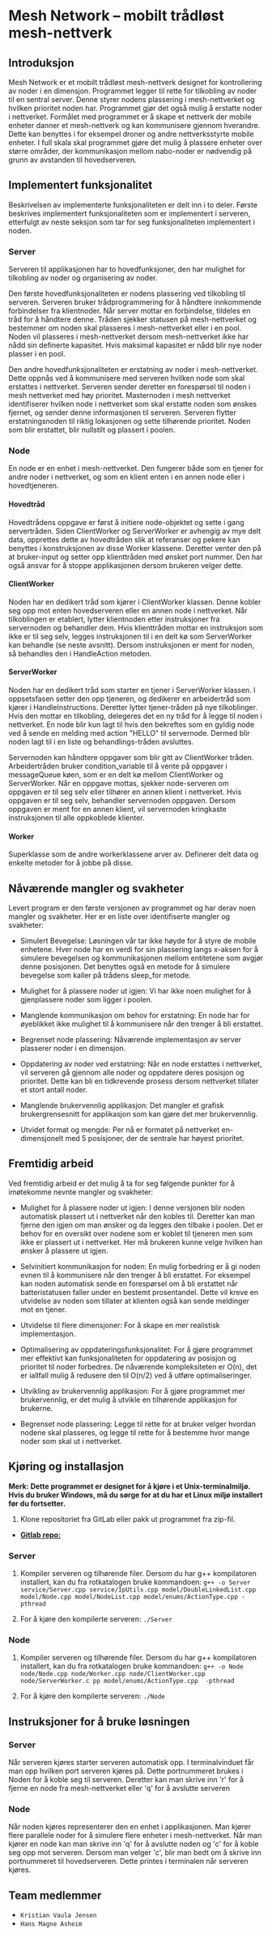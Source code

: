 # Mesh Network – mobilt trådløst mesh-nettverk

## Introduksjon

Mesh Network er et mobilt trådløst mesh-nettverk designet for kontrollering av noder i en dimensjon. Programmet legger til rette for tilkobling av noder til en sentral server. Denne styrer nodens plassering i mesh-nettverket og hvilken prioritet noden har. Programmet gjør det også mulig å erstatte noder i nettverket. Formålet med programmet er å skape et nettverk der mobile enheter danner et mesh-nettverk og kan kommunisere gjennom hverandre. Dette kan benyttes i for eksempel droner og andre nettverksstyrte mobile enheter. I full skala skal programmet gjøre det mulig å plassere enheter over større områder, der kommunikasjon mellom nabo-noder er nødvendig på grunn av avstanden til hovedserveren.  

## Implementert funksjonalitet

Beskrivelsen av implementerte funksjonaliteten er delt inn i to deler. Første beskrives implementert funksjonaliteten som er implementert i serveren, etterfulgt av neste seksjon som tar for seg funksjonaliteten implementert i noden. 

### Server 

Serveren til applikasjonen har to hovedfunksjoner, den har mulighet for tilkobling av noder og organisering av noder.

Den første hovedfunksjonaliteten er nodens plassering ved tilkobling til serveren. Serveren bruker trådprogrammering for å håndtere innkommende forbindelser fra klientnoder. Når server mottar en forbindelse, tildeles en tråd for å håndtere denne. Tråden sjekker statusen på mesh-nettverket og bestemmer om noden skal plasseres i mesh-nettverket eller i en pool. Noden vil plasseres i mesh-nettverket dersom mesh-nettverket ikke har nådd sin definerte kapasitet. Hvis maksimal kapasitet er nådd blir nye noder plasser i en pool.  

Den andre hovedfunksjonaliteten er erstatning av noder i mesh-nettverket. Dette oppnås ved å kommunisere med serveren hvilken node som skal erstattes i nettverket. Serveren sender deretter en forespørsel til noden i mesh nettverket med høy prioritet. Masternoden i mesh nettverket identifiserer hvilken node i nettverket som skal erstatte noden som ønskes fjernet, og sender denne informasjonen til serveren. Serveren flytter erstatningsnoden til riktig lokasjonen og sette tilhørende prioritet. Noden som blir erstattet, blir nullstilt og plassert i poolen. 

### Node

En node er en enhet i mesh-nettverket. Den fungerer både som en tjener for andre noder i nettverket, og som en klient enten i en annen node eller i hovedtjeneren.   

#### Hovedtråd
Hovedtrådens oppgave er først å initiere node-objektet og sette i gang servertråden. Siden ClientWorker og ServerWorker er avhengig av mye delt data, opprettes dette av hovedtråden slik at referanser og pekere kan benyttes i konstruksjonen av disse Worker klassene. Deretter venter den på at bruker-input og setter opp klienttråden med ønsket port nummer. Den har også ansvar for å stoppe applikasjonen dersom brukeren velger dette. 

#### ClientWorker
Noden har en dedikert tråd som kjører i ClientWorker klassen. Denne kobler seg opp mot enten hovedserveren eller en annen node i nettverket. Når tilkoblingen er etablert, lytter klientnoden etter instruksjoner fra servernoden og behandler dem. Hvis klienttråden mottar en instruksjon som ikke er til seg selv, legges instruksjonen til i en delt kø som ServerWorker kan behandle (se neste avsnitt). Dersom instruksjonen er ment for noden, så behandles den i HandleAction metoden. 

#### ServerWorker
Noden har en dedikert tråd som starter en tjener i ServerWorker klassen. I oppsetsfasen setter den opp tjeneren, og dedikerer en arbeidertråd som kjører i HandleInstructions. Deretter lytter tjener-tråden på nye tilkoblinger. Hvis den mottar en tilkobling, delegeres det en ny tråd for å legge til noden i nettverket. En node blir kun lagt til hvis den bekreftes som en gyldig node ved å sende en melding med action "HELLO" til servernode. Dermed blir noden lagt til i en liste og behandlings-tråden avsluttes. 

Servernoden kan håndtere oppgaver som blir gitt av ClientWorker tråden. Arbeidertråden bruker condition_variable til å vente på oppgaver i messageQueue køen, som er en delt kø mellom ClientWorker og ServerWorker. Når en oppgave mottas, sjekker node-serveren om oppgaven er til seg selv eller tilhører en annen klient i nettverket. Hvis oppgaven er til seg selv, behandler servernoden oppgaven. Dersom oppgaven er ment for en annen klient, vil servernoden kringkaste instruksjonen til alle oppkoblede klienter. 

#### Worker
Superklasse som de andre workerklassene arver av. Definerer delt data og enkelte metoder for å jobbe på disse. 

## Nåværende mangler og svakheter

Levert program er den første versjonen av programmet og har derav noen mangler og svakheter. Her er en liste over identifiserte mangler og svakheter:

- Simulert Bevegelse: Løsningen vår tar ikke høyde for å styre de mobile enhetene. Hver node har en verdi for sin plassering langs x-aksen for å simulere bevegelsen og kommunikasjonen mellom entitetene som avgjør denne posisjonen. Det benyttes også en metode for å simulere bevegelse som kaller på trådens sleep_for metode. 

- Mulighet for å plassere noder ut igjen: Vi har ikke noen mulighet for å gjenplassere noder som ligger i poolen. 

- Manglende kommunikasjon om behov for erstatning: En node har for øyeblikket ikke mulighet til å kommunisere når den trenger å bli erstattet. 

- Begrenset node plassering: Nåværende implementasjon av server plasserer noder i en dimensjon.

- Oppdatering av noder ved erstatning: Når en node erstattes i nettverket, vil serveren gå gjennom alle noder og oppdatere deres posisjon og prioritet. Dette kan bli en tidkrevende prosess dersom nettverket tillater et stort antall noder. 

- Manglende brukervennlig applikasjon: Det mangler et grafisk brukergrensesnitt for applikasjon som kan gjøre det mer brukervennlig.

- Utvidet format og mengde: Per nå er formatet på nettverket en-dimensjonelt med 5 posisjoner, der de sentrale har høyest prioritet. 

## Fremtidig arbeid

Ved fremtidig arbeid er det mulig å ta for seg følgende punkter for å imøtekomme nevnte mangler og svakheter:

- Mulighet for å plassere noder ut igjen: I denne versjonen blir noden automatisk plassert ut i nettverket når den kobles til. Deretter kan man fjerne den igjen om man ønsker og da legges den tilbake i poolen. Det er behov for en oversikt over nodene som er koblet til tjeneren men som ikke er plassert ut i nettverket. Her må brukeren kunne velge hvilken han ønsker å plassere ut igjen. 

- Selvinitiert kommunikasjon for noden: En mulig forbedring er å gi noden evnen til å kommunisere når den trenger å bli erstattet. For eksempel kan noden automatisk sende en forespørsel om å bli erstattet når batteristatusen faller under en bestemt prosentandel. Dette vil kreve en utvidelse av noden som tillater at klienten også kan sende meldinger mot en tjener.  

- Utvidelse til flere dimensjoner: For å skape en mer realistisk implementasjon. 

- Optimalisering av oppdateringsfunksjonalitet: For å gjøre programmet mer effektivt kan funksjonaliteten for oppdatering av posisjon og prioritet til noder forbedres. De nåværende kompleksiteten er O(n), det er iallfall mulig å redusere den til O(n/2) ved å utføre optimaliseringer.

- Utvikling av brukervennlig applikasjon: For å gjøre programmet mer brukervennlig, er det mulig å utvikle en tilhørende applikasjon for brukerne. 

- Begrenset node plassering: Legge til rette for at bruker velger hvordan nodene skal plasseres, og legge til rette for å bestemme hvor mange noder som skal ut i nettverket. 

## Kjøring og installasjon

**Merk: Dette programmet er designet for å kjøre i et Unix-terminalmiljø. Hvis du bruker Windows, må du sørge for at du har et Linux miljø installert før du fortsetter.**

1. Klone repositoriet fra GitLab eller pakk ut programmet fra zip-fil.
- [**Gitlab repo:**](https://gitlab.stud.idi.ntnu.no/hmasheim/mesh-network)

### Server

1. Kompiler serveren og tilhørende filer. Dersom du har g++ kompilatoren installert, kan du fra rotkatalogen bruke kommandoen: 
`g++ -o Server service/Server.cpp service/IpUtils.cpp model/DoubleLinkedList.cpp model/Node.cpp model/NodeList.cpp model/enums/ActionType.cpp -pthread`

2.	For å kjøre den kompilerte serveren: `./Server`

### Node
1. Kompiler serveren og tilhørende filer. Dersom du har g++ kompilatoren installert, kan du fra rotkatalogen bruke kommandoen:
`g++ -o Node node/Node.cpp node/Worker.cpp node/ClientWorker.cpp node/ServerWorker.c
pp model/enums/ActionType.cpp  -pthread`

2.	For å kjøre den kompilerte serveren: `./Node`

## Instruksjoner for å bruke løsningen

### Server 
Når serveren kjøres starter serveren automatisk opp. I terminalvinduet får man opp hvilken port serveren kjøres på. Dette portnummeret brukes i Noden for å koble seg til serveren. Deretter kan man skrive inn 'r' for å fjerne en node fra mesh-nettverket eller 'q' for å avslutte serveren 

### Node
Når noden kjøres representerer den en enhet i applikasjonen. Man kjører flere parallele noder for å simulere flere enheter i mesh-nettverket. Når man kjører en node kan man skrive inn 'q' for å avslutte noden og 'c' for å koble seg opp mot serveren. Dersom man velger 'c', blir man bedt om å skrive inn portnummeret til hovedserveren. Dette printes i terminalen når serveren kjøres.  

## Team medlemmer
- `Kristian Vaula Jensen`
- `Hans Magne Asheim`
